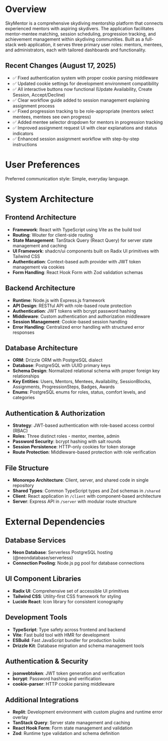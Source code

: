 # Overview

SkyMentor is a comprehensive skydiving mentorship platform that connects experienced mentors with aspiring skydivers. The application facilitates mentor-mentee matching, session scheduling, progression tracking, and achievement management within skydiving communities. Built as a full-stack web application, it serves three primary user roles: mentors, mentees, and administrators, each with tailored dashboards and functionality.

## Recent Changes (August 17, 2025)
- ✅ Fixed authentication system with proper cookie parsing middleware 
- ✅ Updated cookie settings for development environment compatibility
- ✅ All interactive buttons now functional (Update Availability, Create Session, Accept/Decline)
- ✅ Clear workflow guide added to session management explaining assignment process
- ✅ Fixed progression tracking to be role-appropriate (mentors select mentees, mentees see own progress)
- ✅ Added mentee selector dropdown for mentors in progression tracking
- ✅ Improved assignment request UI with clear explanations and status indicators
- ✅ Enhanced session assignment workflow with step-by-step instructions

# User Preferences

Preferred communication style: Simple, everyday language.

# System Architecture

## Frontend Architecture
- **Framework**: React with TypeScript using Vite as the build tool
- **Routing**: Wouter for client-side routing
- **State Management**: TanStack Query (React Query) for server state management and caching
- **UI Framework**: shadcn/ui components built on Radix UI primitives with Tailwind CSS
- **Authentication**: Context-based auth provider with JWT token management via cookies
- **Form Handling**: React Hook Form with Zod validation schemas

## Backend Architecture
- **Runtime**: Node.js with Express.js framework
- **API Design**: RESTful API with role-based route protection
- **Authentication**: JWT tokens with bcrypt password hashing
- **Middleware**: Custom authentication and authorization middleware
- **Session Management**: Cookie-based session handling
- **Error Handling**: Centralized error handling with structured error responses

## Database Architecture
- **ORM**: Drizzle ORM with PostgreSQL dialect
- **Database**: PostgreSQL with UUID primary keys
- **Schema Design**: Normalized relational schema with proper foreign key relationships
- **Key Entities**: Users, Mentors, Mentees, Availability, SessionBlocks, Assignments, ProgressionSteps, Badges, Awards
- **Enums**: PostgreSQL enums for roles, status, comfort levels, and categories

## Authentication & Authorization
- **Strategy**: JWT-based authentication with role-based access control (RBAC)
- **Roles**: Three distinct roles - mentor, mentee, admin
- **Password Security**: bcrypt hashing with salt rounds
- **Session Persistence**: HTTP-only cookies for token storage
- **Route Protection**: Middleware-based protection with role verification

## File Structure
- **Monorepo Architecture**: Client, server, and shared code in single repository
- **Shared Types**: Common TypeScript types and Zod schemas in `/shared`
- **Client**: React application in `/client` with component-based architecture
- **Server**: Express API in `/server` with modular route structure

# External Dependencies

## Database Services
- **Neon Database**: Serverless PostgreSQL hosting (@neondatabase/serverless)
- **Connection Pooling**: Node.js pg pool for database connections

## UI Component Libraries
- **Radix UI**: Comprehensive set of accessible UI primitives
- **Tailwind CSS**: Utility-first CSS framework for styling
- **Lucide React**: Icon library for consistent iconography

## Development Tools
- **TypeScript**: Type safety across frontend and backend
- **Vite**: Fast build tool with HMR for development
- **ESBuild**: Fast JavaScript bundler for production builds
- **Drizzle Kit**: Database migration and schema management tools

## Authentication & Security
- **jsonwebtoken**: JWT token generation and verification
- **bcrypt**: Password hashing and verification
- **cookie-parser**: HTTP cookie parsing middleware

## Additional Integrations
- **Replit**: Development environment with custom plugins and runtime error overlay
- **TanStack Query**: Server state management and caching
- **React Hook Form**: Form state management and validation
- **Zod**: Runtime type validation and schema definition